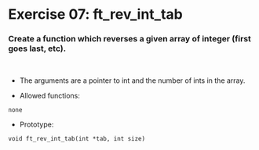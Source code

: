 # Exercise 07: ft_rev_int_tab

### Create a function which reverses a given array of integer (first goes last, etc).
<br>

- The arguments are a pointer to int and the number of ints in the array.

- Allowed functions:
```
none
```

- Prototype: 
```
void ft_rev_int_tab(int *tab, int size)
```
